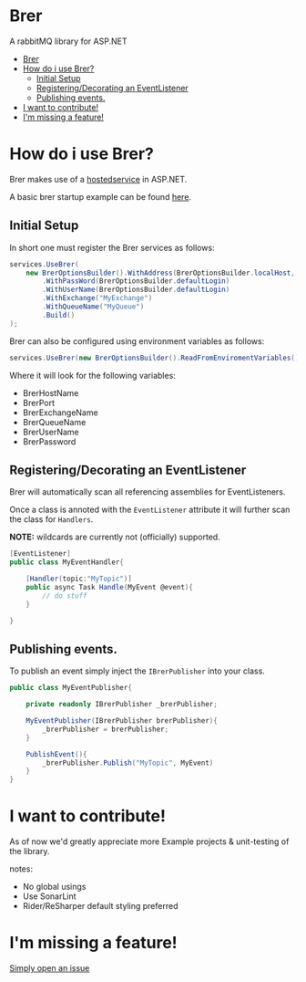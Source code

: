 # Brer

A rabbitMQ library for ASP.NET

- [Brer](#brer)
- [How do i use Brer?](#how-do-i-use-brer)
  - [Initial Setup](#initial-setup)
  - [Registering/Decorating an EventListener](#registeringdecorating-an-eventlistener)
  - [Publishing events.](#publishing-events)
- [I want to contribute!](#i-want-to-contribute)
- [I'm missing a feature!](#im-missing-a-feature)


# How do i use Brer?
Brer makes use of a [hostedservice](https://learn.microsoft.com/en-us/dotnet/core/extensions/timer-service?pivots=dotnet-6-00) in ASP.NET.


A basic brer startup example can be found [here](https://github.com/karmalegend/Brer/tree/main/Brer/Example%20Project).

## Initial Setup

In short one must register the Brer services as follows:
```C#
services.UseBrer(
    new BrerOptionsBuilder().WithAddress(BrerOptionsBuilder.localHost, BrerOptionsBuilder.defaultPort)
        .WithPassWord(BrerOptionsBuilder.defaultLogin)
        .WithUserName(BrerOptionsBuilder.defaultLogin)
        .WithExchange("MyExchange")
        .WithQueueName("MyQueue")
        .Build()
);
```

Brer can also be configured using environment variables as follows:
```C#
services.UseBrer(new BrerOptionsBuilder().ReadFromEnviromentVariables().Build());
```
Where it will look for the following variables:
* BrerHostName
* BrerPort
* BrerExchangeName
* BrerQueueName
* BrerUserName
* BrerPassword


## Registering/Decorating an EventListener
Brer will automatically scan all referencing assemblies for EventListeners.

Once a class is annoted with the ```EventListener``` attribute it will further scan the class for ```Handlers```.

**NOTE:** wildcards are currently not (officially) supported.

```C#
[EventListener]
public class MyEventHandler{

    [Handler(topic:"MyTopic")]
    public async Task Handle(MyEvent @event){
        // do stuff
    }

}
```


## Publishing events.

To publish an event simply inject the ```IBrerPublisher``` into your class.
```C#
public class MyEventPublisher{

    private readonly IBrerPublisher _brerPublisher;

    MyEventPublisher(IBrerPublisher brerPublisher){
        _brerPublisher = brerPublisher;
    }

    PublishEvent(){
        _brerPublisher.Publish("MyTopic", MyEvent)
    }
}
```


# I want to contribute!
As of now we'd greatly appreciate more Example projects & unit-testing of the library.

notes: 
- No global usings
- Use SonarLint
- Rider/ReSharper default styling preferred


# I'm missing a feature!
[Simply open an issue](https://github.com/karmalegend/Brer/issues)

